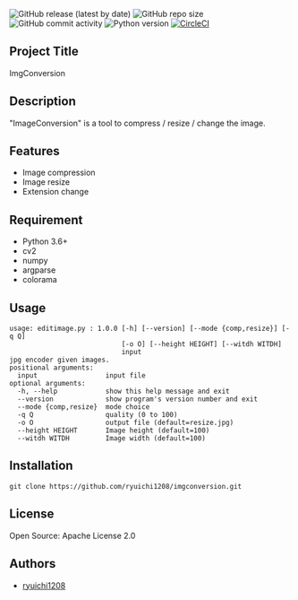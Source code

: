 ![GitHub release (latest by date)](https://img.shields.io/github/v/release/ryuichi1208/ImgConversion)
![GitHub repo size](https://img.shields.io/github/repo-size/ryuichi1208/ImgConversion)
![GitHub commit activity](https://img.shields.io/github/commit-activity/m/ryuichi1208/ImgConversion)
![Python version](https://img.shields.io/badge/Python-3.6%2F3.7-red)
[![CircleCI](https://circleci.com/gh/ryuichi1208/ImgConversion.svg?style=svg)](https://circleci.com/gh/ryuichi1208/ImgConversion)

## Project Title

ImgConversion

## Description


"ImageConversion" is a tool to compress / resize / change the image.

## Features

* Image compression
* Image resize
* Extension change

## Requirement

* Python 3.6+
* cv2
* numpy
* argparse
* colorama

## Usage

```
usage: editimage.py : 1.0.0 [-h] [--version] [--mode {comp,resize}] [-q Q]
                            [-o O] [--height HEIGHT] [--witdh WITDH]
                            input
jpg encoder given images.
positional arguments:
  input                 input file
optional arguments:
  -h, --help            show this help message and exit
  --version             show program's version number and exit
  --mode {comp,resize}  mode choice
  -q Q                  quality (0 to 100)
  -o O                  output file (default=resize.jpg)
  --height HEIGHT       Image height (default=100)
  --witdh WITDH         Image width (default=100)
```

## Installation

```
git clone https://github.com/ryuichi1208/imgconversion.git
```

## License

Open Source: Apache License 2.0

## Authors

* [ryuichi1208](https://github.com/ryuichi1208)
